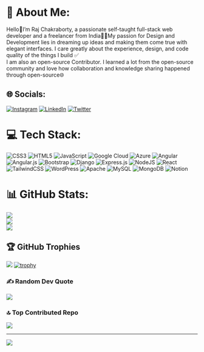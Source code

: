 # 💫 About Me:
Hello👋I’m Raj Chakraborty, a passionate self-taught full-stack web developer and a freelancer from India👨‍💻My passion for Design and Development lies in dreaming up ideas and making them come true with elegant interfaces. I care greatly about the experience, design, and code quality of the things I build ✅
<br>
I am also an open-source Contributor. I learned a lot from the open-source community and love how collaboration and knowledge sharing happened through open-source🌐<br>
## 🌐 Socials:
[![Instagram](https://img.shields.io/badge/Instagram-%23E4405F.svg?logo=Instagram&logoColor=white)](https://instagram.com/_ifeelraj_) [![LinkedIn](https://img.shields.io/badge/LinkedIn-%230077B5.svg?logo=linkedin&logoColor=white)](https://linkedin.com/in/raj-chakraborty-16556317b) [![Twitter](https://img.shields.io/badge/Twitter-%231DA1F2.svg?logo=Twitter&logoColor=white)](https://twitter.com/IAMRAJOP) 

# 💻 Tech Stack:
![CSS3](https://img.shields.io/badge/css3-%231572B6.svg?style=flat&logo=css3&logoColor=white) ![HTML5](https://img.shields.io/badge/html5-%23E34F26.svg?style=flat&logo=html5&logoColor=white) ![JavaScript](https://img.shields.io/badge/javascript-%23323330.svg?style=flat&logo=javascript&logoColor=%23F7DF1E) ![Google Cloud](https://img.shields.io/badge/GoogleCloud-%234285F4.svg?style=flat&logo=google-cloud&logoColor=white) ![Azure](https://img.shields.io/badge/azure-%230072C6.svg?style=flat&logo=microsoftazure&logoColor=white) ![Angular](https://img.shields.io/badge/angular-%23DD0031.svg?style=flat&logo=angular&logoColor=white) ![Angular.js](https://img.shields.io/badge/angular.js-%23E23237.svg?style=flat&logo=angularjs&logoColor=white) ![Bootstrap](https://img.shields.io/badge/bootstrap-%238511FA.svg?style=flat&logo=bootstrap&logoColor=white) ![Django](https://img.shields.io/badge/django-%23092E20.svg?style=flat&logo=django&logoColor=white) ![Express.js](https://img.shields.io/badge/express.js-%23404d59.svg?style=flat&logo=express&logoColor=%2361DAFB) ![NodeJS](https://img.shields.io/badge/node.js-6DA55F?style=flat&logo=node.js&logoColor=white) ![React](https://img.shields.io/badge/react-%2320232a.svg?style=flat&logo=react&logoColor=%2361DAFB) ![TailwindCSS](https://img.shields.io/badge/tailwindcss-%2338B2AC.svg?style=flat&logo=tailwind-css&logoColor=white) ![WordPress](https://img.shields.io/badge/WordPress-%23117AC9.svg?style=flat&logo=WordPress&logoColor=white) ![Apache](https://img.shields.io/badge/apache-%23D42029.svg?style=flat&logo=apache&logoColor=white) ![MySQL](https://img.shields.io/badge/mysql-%2300000f.svg?style=flat&logo=mysql&logoColor=white) ![MongoDB](https://img.shields.io/badge/MongoDB-%234ea94b.svg?style=flat&logo=mongodb&logoColor=white) ![Notion](https://img.shields.io/badge/Notion-%23000000.svg?style=flat&logo=notion&logoColor=white)
# 📊 GitHub Stats:
![](https://github-readme-stats.vercel.app/api?username=RAJCHAKRABORTY3416&theme=city_light&hide_border=false&include_all_commits=false&count_private=false)<br/>
![](https://github-readme-streak-stats.herokuapp.com/?user=RAJCHAKRABORTY3416&theme=city_light&hide_border=false)<br/>
![](https://github-readme-stats.vercel.app/api/top-langs/?username=RAJCHAKRABORTY3416&theme=city_light&hide_border=false&include_all_commits=false&count_private=false&layout=compact)

## 🏆 GitHub Trophies
![](https://github-profile-trophy.vercel.app/?username=RAJCHAKRABORTY3416&theme=radical&no-frame=false&no-bg=false&margin-w=4)
[![trophy](https://github-profile-trophy.vercel.app/?username=RAJCHAKRABORTY3416&theme=radical)](https://github.com/ryo-ma/github-profile-trophy)
### ✍️ Random Dev Quote
![](https://quotes-github-readme.vercel.app/api?type=horizontal&theme=light)

### 🔝 Top Contributed Repo
![](https://github-contributor-stats.vercel.app/api?username=RAJCHAKRABORTY3416&limit=5&theme=discord&combine_all_yearly_contributions=true)

---
[![](https://visitcount.itsvg.in/api?id=RAJCHAKRABORTY3416&icon=2&color=0)](https://visitcount.itsvg.in)

<!-- Proudly created with GPRM ( https://gprm.itsvg.in ) -->
